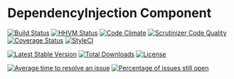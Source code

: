 # DependencyInjection Component

[![Build Status](https://travis-ci.org/devstackphp/di.svg?branch=master)](https://travis-ci.org/devstackphp/di)
[![HHVM Status](https://img.shields.io/hhvm/devstackphp/di.svg?style=flat)](http://hhvm.h4cc.de/package/devstackphp/di)
[![Code Climate](https://codeclimate.com/github/devstackphp/di/badges/gpa.svg)](https://codeclimate.com/github/devstackphp/di)
[![Scrutinizer Code Quality](https://scrutinizer-ci.com/g/devstackphp/di/badges/quality-score.png?b=master)](https://scrutinizer-ci.com/g/devstackphp/di/?branch=master)
[![Coverage Status](https://coveralls.io/repos/github/devstackphp/di/badge.svg?branch=2.0)](https://coveralls.io/github/devstackphp/di?branch=2.0)
[![StyleCI](https://img.shields.io/badge/StyleCI-passed-brightgreen.svg?style=flat)](https://styleci.io/repos/48892290)

[![Latest Stable Version](https://poser.pugx.org/devstackphp/di/v/stable)](https://packagist.org/packages/devstackphp/di) 
[![Total Downloads](https://poser.pugx.org/devstackphp/di/downloads)](https://packagist.org/packages/devstackphp/di) 
[![License](https://poser.pugx.org/devstackphp/di/license)](https://packagist.org/packages/devstackphp/di)

[![Average time to resolve an issue](http://isitmaintained.com/badge/resolution/devstackphp/di.svg)](http://isitmaintained.com/project/devstackphp/di "Average time to resolve an issue")
[![Percentage of issues still open](http://isitmaintained.com/badge/open/devstackphp/di.svg)](http://isitmaintained.com/project/devstackphp/di "Percentage of issues still open")
